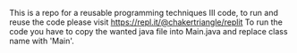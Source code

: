 This is a repo for a reusable programming techniques III code, to run and reuse the code please visit https://repl.it/@chakertriangle/replit
To run the code you have to copy the wanted java file into Main.java and replace class name with 'Main'.

